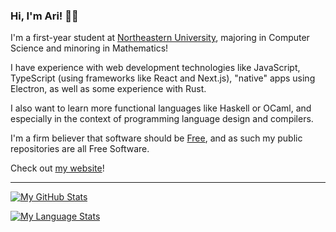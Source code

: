 ### Hi, I'm Ari! 👋🏽

I'm a first-year student at [Northeastern University](https://northeastern.edu),
majoring in Computer Science and minoring in Mathematics!

I have experience with web development technologies like JavaScript, TypeScript
(using frameworks like React and Next.js),
"native" apps using Electron, as well as some experience with Rust.

I also want to learn more functional languages like Haskell or OCaml, and especially
in the context of programming language design and compilers.

I'm a firm believer that software should be [Free](https://www.gnu.org/philosophy/free-sw.html),
and as such my public repositories are all Free Software.

Check out [my website](https://ariscript.org/)!

---

[![My GitHub Stats](https://github-readme-stats.vercel.app/api?username=ariscript&title_color=58a6ff&icon_color=58a6ff&text_color=C9D1D9&bg_color=0D1117&border_color=30363D&show_icons=true&count_private=true&show_all_commits=true)]()

[![My Language Stats](https://github-readme-stats.vercel.app/api/top-langs?layout=compact&username=ariscript&title_color=58a6ff&icon_color=58a6ff&text_color=C9D1D9&bg_color=0D1117&border_color=30363D&show_icons=true&count_private=true&show_all_commits=true)]()
